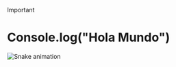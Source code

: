 > [!IMPORTANT]
> # Console.log("Hola Mundo")

<img src="https://raw.githubusercontent.com/maurodesouza/maurodesouza/output/snake.svg" alt="Snake animation" />
